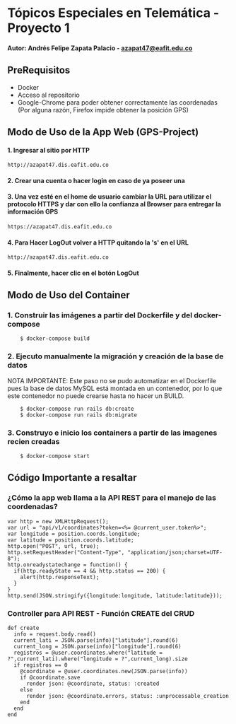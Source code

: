 # Tópicos Especiales en Telemática -Proyecto 1
#### Autor: Andrés Felipe Zapata Palacio - azapat47@eafit.edu.co
## PreRequisitos
* Docker
* Acceso al repositorio
* Google-Chrome para poder obtener correctamente las coordenadas (Por alguna razón, Firefox impide obtener la posición GPS)
## Modo de Uso de la App Web (GPS-Project)
#### 1. Ingresar al sitio por HTTP
    http://azapat47.dis.eafit.edu.co
#### 2. Crear una cuenta o hacer login en caso de ya poseer una
#### 3. Una vez esté en el home de usuario cambiar la URL para utilizar el protocolo HTTPS y dar con ello la confianza al Browser para entregar la información GPS
    https://azapat47.dis.eafit.edu.co
#### 4. Para Hacer LogOut volver a HTTP quitando la 's' en el URL
    http://azapat47.dis.eafit.edu.co
#### 5. Finalmente, hacer clic en el botón LogOut

## Modo de Uso del Container
### 1. Construir las imágenes a partir del Dockerfile y del docker-compose
        $ docker-compose build
### 2. Ejecuto manualmente la migración y creación de la base de datos
NOTA IMPORTANTE: Este paso no se pudo automatizar en el Dockerfile pues la base de datos MySQL está montada en un contenedor, por lo que este contenedor no puede crearse hasta no hacer un BUILD.

        $ docker-compose run rails db:create
        $ docker-compose run rails db:migrate
### 3. Construyo e inicio los containers a partir de las imagenes recien creadas
        $ docker-compose start
        
## Código Importante a resaltar
### ¿Cómo la app web llama a la API REST para el manejo de las coordenadas?
    var http = new XMLHttpRequest();
    var url = "api/v1/coordinates?token=<%= @current_user.token%>";
    var longitude = position.coords.longitude;
    var latitude = position.coords.latitude;
    http.open("POST", url, true);
    http.setRequestHeader("Content-Type", "application/json;charset=UTF-8");
    http.onreadystatechange = function() {
      if(http.readyState == 4 && http.status == 200) { 
        alert(http.responseText);
      }
    }
    http.send(JSON.stringify({longitude:longitude, latitude:latitude}));
### Controller para API REST - Función CREATE del CRUD
    def create
      info = request.body.read()
      current_lati = JSON.parse(info)["latitude"].round(6)
      current_long = JSON.parse(info)["longitude"].round(6)
      registros = @user.coordinates.where("latitude = ?",current_lati).where("longitude = ?",current_long).size
      if registros == 0
        @coordinate = @user.coordinates.new(JSON.parse(info))
        if @coordinate.save
          render json: @coordinate, status: :created
        else
          render json: @coordinate.errors, status: :unprocessable_creation
        end
      end
    end
